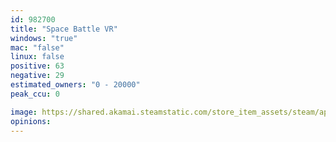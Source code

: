 ```yaml
---
id: 982700
title: "Space Battle VR"
windows: "true"
mac: "false"
linux: false
positive: 63
negative: 29
estimated_owners: "0 - 20000"
peak_ccu: 0

image: https://shared.akamai.steamstatic.com/store_item_assets/steam/apps/982700/header.jpg?t=1612028753
opinions:
---
```

